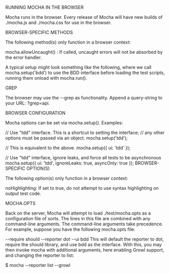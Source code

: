 RUNNING MOCHA IN THE BROWSER

Mocha runs in the browser. Every release of Mocha will have new builds of ./mocha.js and ./mocha.css for use in the browser.

BROWSER-SPECIFIC METHODS

The following method(s) only function in a browser context:

mocha.allowUncaught() : If called, uncaught errors will not be absorbed by the error handler.

A typical setup might look something like the following, where we call mocha.setup('bdd') to use the BDD interface before loading the test scripts, running them onload with mocha.run().

<html>
<head>
  <meta charset="utf-8">
  <title>Mocha Tests</title>
  <link href="https://cdn.rawgit.com/mochajs/mocha/2.2.5/mocha.css" rel="stylesheet" />
</head>
<body>
  <div id="mocha"></div>

  <script src="https://cdn.rawgit.com/jquery/jquery/2.1.4/dist/jquery.min.js"></script>
  <script src="https://cdn.rawgit.com/Automattic/expect.js/0.3.1/index.js"></script>
  <script src="https://cdn.rawgit.com/mochajs/mocha/2.2.5/mocha.js"></script>

  <script>mocha.setup('bdd')</script>
  <script src="test.array.js"></script>
  <script src="test.object.js"></script>
  <script src="test.xhr.js"></script>
  <script>
    mocha.checkLeaks();
    mocha.globals(['jQuery']);
    mocha.run();
  </script>
</body>
</html>
GREP

The browser may use the --grep as functionality. Append a query-string to your URL: ?grep=api.

BROWSER CONFIGURATION

Mocha options can be set via mocha.setup(). Examples:

// Use "tdd" interface.  This is a shortcut to setting the interface;
// any other options must be passed via an object.
mocha.setup('tdd');

// This is equivalent to the above.
mocha.setup({
  ui: 'tdd'
});

// Use "tdd" interface, ignore leaks, and force all tests to be asynchronous
mocha.setup({
  ui: 'tdd',
  ignoreLeaks: true,
  asyncOnly: true
});
BROWSER-SPECIFIC OPTION(S)

The following option(s) only function in a browser context:

noHighlighting: If set to true, do not attempt to use syntax highlighting on output test code.

MOCHA.OPTS

Back on the server, Mocha will attempt to load ./test/mocha.opts as a configuration file of sorts. The lines in this file are combined with any command-line arguments. The command-line arguments take precedence. For example, suppose you have the following mocha.opts file:

  --require should
  --reporter dot
  --ui bdd
This will default the reporter to dot, require the should library, and use bdd as the interface. With this, you may then invoke mocha with additional arguments, here enabling Growl support, and changing the reporter to list:

$ mocha --reporter list --growl